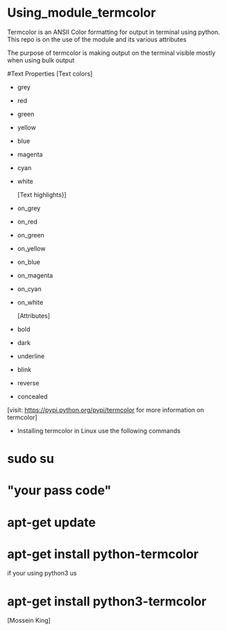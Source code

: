 # Using_module_termcolor
Termcolor is an ANSII Color formatting for output in terminal using python. This repo is on the use of the module and its various attributes 

The purpose of termcolor is making output on the terminal visible mostly when using bulk output

#Text Properties
	[Text colors]
* grey
* red
* green
* yellow
* blue
* magenta
* cyan
* white

	[Text highlights}]
* on_grey
* on_red
* on_green
* on_yellow
* on_blue
* on_magenta
* on_cyan
* on_white

	[Attributes]
* bold
* dark
* underline
* blink
* reverse
* concealed

[visit: https://pypi.python.org/pypi/termcolor for more information on termcolor]
* Installing termcolor in Linux
use the following commands
# sudo su
# "your pass code"
# apt-get update
# apt-get install python-termcolor
if your using python3 us
# apt-get install python3-termcolor



[Mossein King] 
 



